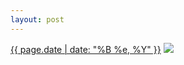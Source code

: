```yaml
---
layout: post
---
```


<p>
  <time><a href="/227">{{ page.date | date: "%B %e, %Y" }}</a></time>
  <a href="/227"><img src="{{ site.assets_url }}/227-640.jpg" srcset="{{ site.assets_url }}/227-1280.jpg 1280w, {{ site.assets_url }}/227-960.jpg 960w, {{ site.assets_url }}/227-640.jpg 640w, {{ site.assets_url }}/227-320.jpg 320w" sizes="(min-width: 700px) 50vw, calc(100vw - 2rem)" /></a>
</p>
